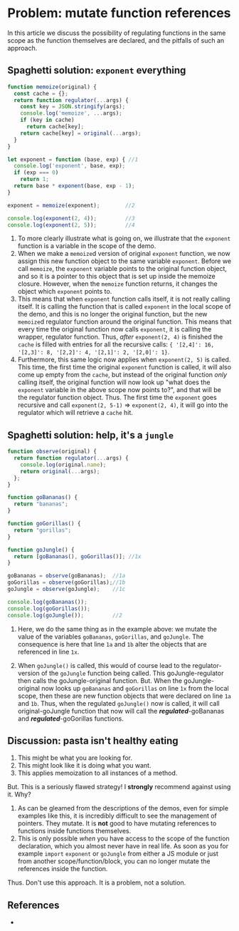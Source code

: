 # Problem: mutate function references

In this article we discuss the possibility of regulating functions in the same scope as the function themselves are declared, and the pitfalls of such an approach.

## Spaghetti solution: `exponent` everything

```javascript
function memoize(original) {
  const cache = {};
  return function regulator(...args) {
    const key = JSON.stringify(args);
    console.log('memoize', ...args);
    if (key in cache)
      return cache[key];
    return cache[key] = original(...args);
  }
}

let exponent = function (base, exp) { //1
  console.log('exponent', base, exp);
  if (exp === 0)
    return 1;
  return base * exponent(base, exp - 1);
}

exponent = memoize(exponent);        //2 

console.log(exponent(2, 4));         //3
console.log(exponent(2, 5));         //4
```

1. To more clearly illustrate what is going on, we illustrate that the `exponent` function is a variable in the scope of the demo.
2. When we make a `memoize`d version of original `exponent` function, we now assign this new function object to the same variable `exponent`. Before we call `memoize`, the `exponent` variable points to the original function object, and so it is a pointer to this object that is set up inside the memoize closure. However, when the `memoize` function returns, it changes the object which `exponent` points to.
3. This means that when `exponent` function calls itself, it is not really calling itself. It is calling the function that is called `exponent` in the local scope of the demo, and this is no longer the original function, but the new `memoize`d regulator function around the original function. This means that every time the original function now calls `exponent`, it is calling the wrapper, regulator function. Thus, *after* `exponent(2, 4)` is finished the `cache` is filled with entries for all the recursive calls: `{ '[2,4]': 16, '[2,3]': 8, '[2,2]': 4, '[2,1]': 2, '[2,0]': 1}`.
4. Furthermore, this same logic now applies when `exponent(2, 5)` is called. This time, the first time the original `exponent` function is called, it will also come up empty from the `cache`, but instead of the original function *only* calling itself, the original function will now look up "what does the `exponent` variable in the above scope now points to?", and that will be the regulator function object. Thus. The first time the `exponent` goes recursive and call `exponent(2, 5-1)` => `exponent(2, 4)`, it will go into the regulator   which will retrieve a `cache` hit.

## Spaghetti solution: help, it's a `jungle`

```javascript
function observe(original) {
  return function regulator(...args) {
    console.log(original.name);
    return original(...args);
  };
}

function goBananas() {
  return "bananas";
}

function goGorillas() {
  return "gorillas";
}

function goJungle() {
  return [goBananas(), goGorillas()]; //1x
}

goBananas = observe(goBananas);  //1a
goGorillas = observe(goGorillas);//1b
goJungle = observe(goJungle);    //1c

console.log(goBananas()); 
console.log(goGorillas());
console.log(goJungle());         //2
```

1. Here, we do the same thing as in the example above: we mutate the value of the variables `goBananas`, `goGorillas`, and `goJungle`. The consequence is here that line `1a` and `1b` alter the objects that are referenced in line `1x`.

2. When `goJungle()` is called, this would of course lead to the regulator-version of the `goJungle` function being called. This goJungle-regulator then calls the goJungle-original function. But. When the goJungle-original now looks up `goBananas` and `goGorillas` on line `1x` from the local scope, then these are new function objects that were declared on line `1a` and `1b`. Thus, when the regulated `goJungle()` now is called, it will call original-goJungle function that now will call the ***regulated***-goBananas and ***regulated***-goGorillas functions.

## Discussion: pasta isn't healthy eating

1. This might be what you are looking for.
2. This might look like it is doing what you want.
3. This applies memoization to all instances of a method.

But. This is a seriously flawed strategy! I **strongly** recommend against using it. Why?

1. As can be gleamed from the descriptions of the demos, even for simple examples like this, it is incredibly difficult to see the management of pointers. They mutate. It is **not** good to have mutating references to functions inside functions themselves.
2. This is only possible *when* you have access to the scope of the function declaration, which you almost never have in real life. As soon as you for example `import` `exponent` or `goJungle` from either a JS module or just from another scope/function/block, you can no longer mutate the references inside the function.

Thus. Don't use this approach. It is a problem, not a solution. 

## References

* 
